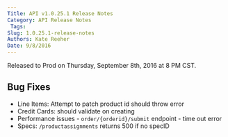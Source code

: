 ```yaml
---
Title: API v1.0.25.1 Release Notes
Category: API Release Notes
 Tags: 
Slug: 1.0.25.1-release-notes
Authors: Kate Reeher
Date: 9/8/2016
---
```


Released to Prod on Thursday, September 8th, 2016 at 8 PM CST.

## Bug Fixes
- Line Items: Attempt to patch product id should throw error
- Credit Cards: should validate on creating
- Performance issues - `order/{orderid}/submit` endpoint - time out error
- Specs: `/productassignments` returns 500 if no specID
